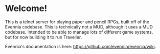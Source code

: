 # Welcome!

This is a telnet server for playing paper and pencil RPGs, built off of the Evennia codebase.
This is technically not a MUD, although it uses a MUD codebase.
Intended to be able to manage lots of different game systems, but for now building it to run Traveller.

Evennia's documentation is here: 
https://github.com/evennia/evennia/wiki.

